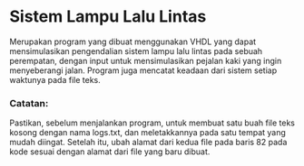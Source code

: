 # Sistem Lampu Lalu Lintas
Merupakan program yang dibuat menggunakan VHDL yang dapat mensimulasikan pengendalian sistem lampu lalu lintas pada sebuah perempatan, dengan input untuk mensimulasikan pejalan kaki yang ingin menyeberangi jalan. Program juga mencatat keadaan dari sistem setiap waktunya pada file teks.

### Catatan:
Pastikan, sebelum menjalankan program, untuk membuat satu buah file teks kosong dengan nama logs.txt, dan meletakkannya pada satu tempat yang mudah diingat. Setelah itu, ubah alamat dari kedua file pada baris 82 pada kode sesuai dengan alamat dari file yang baru dibuat.
